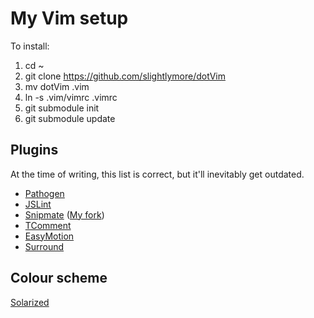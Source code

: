 # My Vim setup

To install:
1.  cd ~
2.  git clone https://github.com/slightlymore/dotVim
3.  mv dotVim .vim
4.  ln -s .vim/vimrc .vimrc
5.  git submodule init
6.  git submodule update


## Plugins

At the time of writing, this list is correct, but it'll inevitably get outdated.

* [Pathogen](https://github.com/tpope/vim-pathogen)
* [JSLint](https://github.com/hallettj/jslint.vim)
* [Snipmate](https://github.com/msanders/snipmate.vim) ([My fork](https://github.com/slightlymore/snipmate.vim))
* [TComment](https://github.com/tomtom/tcomment_vim)
* [EasyMotion](https://github.com/Lokaltog/vim-easymotion)
* [Surround](https://github.com/tpope/vim-surround)

## Colour scheme
[Solarized](https://github.com/altercation/vim-colors-solarized)
